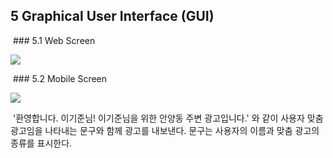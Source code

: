 ## 5	Graphical User Interface (GUI)

​	### 5.1 Web Screen

<img src="https://user-images.githubusercontent.com/115959290/205199840-1a001073-1a27-48ac-bf10-321d627a2f85.png"></img><br/>

​	### 5.2  Mobile Screen

<img src="https://user-images.githubusercontent.com/115959290/205199856-f0fc6dc0-6cae-496b-98ac-970b51d14448.png"></img><br/>
			    
​	'환영합니다. 이기준님! 이기준님을 위한 안양동 주변 광고입니다.' 와 같이 사용자 맞춤 광고임을 나타내는 문구와 함께 광고를 내보낸다. 문구는 사용자의 이름과 맞춤 광고의 종류를 표시한다.
